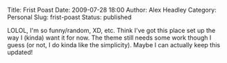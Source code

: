 Title: Frist Poast
Date: 2009-07-28 18:00
Author: Alex Headley
Category: Personal
Slug: frist-poast
Status: published

LOLOL, I'm so funny/random, XD, etc. Think I've got this place set up
the way I (kinda) want it for now. The theme still needs some work
though I guess (or not, I do kinda like the simplicity). Maybe I can
actually keep this updated!
